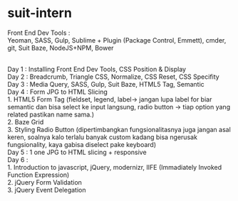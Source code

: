 # suit-intern

Front End Dev Tools : <br>
Yeoman, SASS, Gulp, Sublime + Plugin (Package Control, Emmett), cmder, git, Suit Baze, NodeJS+NPM, Bower

<br>
Day 1 : Installing Front End Dev Tools, CSS Position & Display
<br>
Day 2 : Breadcrumb, Triangle CSS, Normalize, CSS Reset, CSS Specifity
<br>
Day 3 : Media Query, SASS, Gulp, Suit Baze, HTML5 Tag, Semantic
<br>
Day 4 : Form JPG to HTML Slicing
<br>
1. HTML5 Form Tag (fieldset, legend, label-> jangan lupa label for biar semantic dan bisa select ke input langsung, radio button -> tiap option yang related pastikan name sama.)
<br>
2. Baze Grid
<br>
3. Styling Radio Button (dipertimbangkan fungsionalitasnya juga jangan asal keren, soalnya kalo terlalu banyak custom kadang bisa ngerusak fungsionality, kaya gabisa diselect pake keyboard)
<br>
Day 5 : 1 one JPG to HTML slicing + responsive
<br>
Day 6 :
<br>
1. Introduction to javascript, jQuery, modernizr, IIFE (Immadiately Invoked Function Expression)
<br>
2. jQuery Form Validation
<br>
3. jQuery Event Delegation
